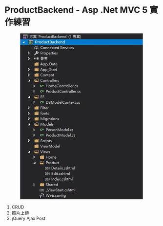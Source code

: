 # ProductBackend - Asp .Net MVC 5 實作練習

<p align="center">
  <img src="https://github.com/yes123430/ProductBackend/blob/master/Description/PB01.JPG">
</p>

1. CRUD
2. 照片上傳
3. jQuery Ajax Post 
